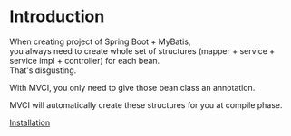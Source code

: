# Introduction

When creating project of Spring Boot + MyBatis,  
you always need to create whole set of structures
(mapper + service + service impl + controller)
for each bean.  
That's disgusting.

With MVCI, you only need to give those bean class an annotation.

MVCI will automatically create these structures
for you at compile phase.


[Installation](installation-en.md)
